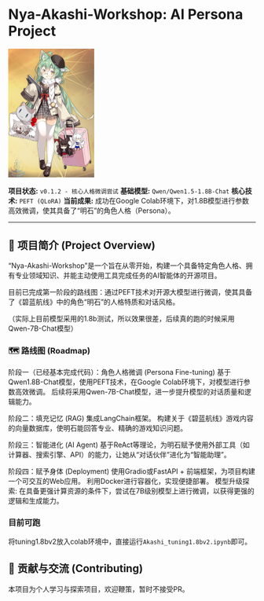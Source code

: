 # Nya-Akashi-Workshop: AI Persona Project

<img src="./README.assets/Akashi_3.png" alt="Akashi_3.png" style="zoom:50%;" />

**项目状态:** `v0.1.2 - 核心人格微调尝试`
**基础模型:** `Qwen/Qwen1.5-1.8B-Chat`
**核心技术:** `PEFT (QLoRA)`
**当前成果:** 成功在Google Colab环境下，对1.8B模型进行参数高效微调，使其具备了“明石”的角色人格（Persona）。

---

## 📖 项目简介 (Project Overview)

“Nya-Akashi-Workshop”是一个旨在从零开始，构建一个具备特定角色人格、拥有专业领域知识、并能主动使用工具完成任务的AI智能体的开源项目。

目前已完成第一阶段的路线图：通过PEFT技术对开源大模型进行微调，使其具备了《碧蓝航线》中的角色“明石”的人格特质和对话风格。

（实际上目前模型采用的1.8b测试，所以效果很差，后续真的跑的时候采用Qwen-7B-Chat模型）

### 🗺️ 路线图 (Roadmap)

阶段一（已经基本完成代码）：角色人格微调 (Persona Fine-tuning)
基于Qwen1.8B-Chat模型，使用PEFT技术，在Google Colab环境下，对模型进行参数高效微调。
后续将采用Qwen-7B-Chat模型，进一步提升模型的对话质量和逻辑能力。

阶段二：填充记忆 (RAG)
集成LangChain框架。
构建关于《碧蓝航线》游戏内容的向量数据库，使明石能回答专业、精确的游戏知识问题。

阶段三：智能进化 (AI Agent)
基于ReAct等理论，为明石赋予使用外部工具（如计算器、搜索引擎、API）的能力，让她从“对话伙伴”进化为“智能助理”。

阶段四：赋予身体 (Deployment)
使用Gradio或FastAPI + 前端框架，为项目构建一个可交互的Web应用。
利用Docker进行容器化，实现便捷部署。
模型升级探索:
在具备更强计算资源的条件下，尝试在7B级别模型上进行微调，以获得更强的逻辑和生成能力。

### 目前可跑

将tuning1.8bv2放入colab环境中，直接运行`Akashi_tuning1.8bv2.ipynb`即可。

## 🤝 贡献与交流 (Contributing)
本项目为个人学习与探索项目，欢迎鞭策，暂时不接受PR。

